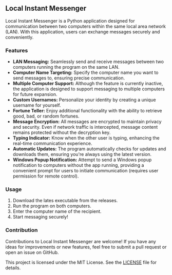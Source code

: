 ## Local Instant Messenger

Local Instant Messenger is a Python application designed for communication between two computers within the same local area network (LAN). With this application, users can exchange messages securely and conveniently.

### Features

* **LAN Messaging:** Seamlessly send and receive messages between two computers running the program on the same LAN.
* **Computer Name Targeting:** Specify the computer name you want to send messages to, ensuring precise communication.
* **Multiple Computer Support:** Although the feature is currently inactive, the application is designed to support messaging to multiple computers for future expansion.
* **Custom Usernames:** Personalize your identity by creating a unique username for yourself.
* **Fortune Teller:** Enjoy additional functionality with the ability to retrieve good, bad, or random fortunes.
* **Message Encryption:** All messages are encrypted to maintain privacy and security. Even if network traffic is intercepted, message content remains protected without the decryption key.
* **Typing Indicator:** Know when the other user is typing, enhancing the real-time communication experience.
* **Automatic Updates:** The program automatically checks for updates and downloads them, ensuring you're always using the latest version.
* **Windows Popup Notification:** Attempt to send a Windows popup notification to computers without the app running, providing a convenient prompt for users to initiate communication (requires user permission for remote control).

### Usage
1. Download the lates executable from the releases.
2. Run the program on both computers.
3. Enter the computer name of the recipient.
4. Start messaging securely!

### Contribution
Contributions to Local Instant Messenger are welcome! If you have any ideas for improvements or new features, feel free to submit a pull request or open an issue on GitHub.

This project is licensed under the MIT License. See the [LICENSE](https://github.com/LoganAC34/InstantMessaging/blob/master/LICENSE]) file for details.
